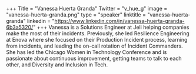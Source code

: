 +++
Title = "Vanessa Huerta Granda"
Twitter = "v_hue_g"
image = "vanessa-huerta-granda.png"
type = "speaker"
linktitle = "vanessa-huerta-granda"
linkedin = "https://www.linkedin.com/in/vanessa-huerta-granda-6b3a5320/"
+++
Vanessa is a Solutions Engineer at Jeli helping companies make the most of their incidents. Previously, she led Resilience Engineering at Enova where she focused on their Production Incident process, learning from incidents, and leading the on-call rotation of Incident Commanders. She has led the Chicago Women in Technology Conference and is passionate about continuous improvement, getting teams to talk to each other, and Diversity and Inclusion in Tech.
